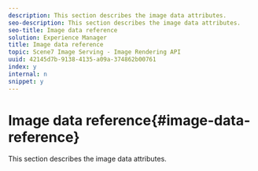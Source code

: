 ```yaml
---
description: This section describes the image data attributes.
seo-description: This section describes the image data attributes.
seo-title: Image data reference
solution: Experience Manager
title: Image data reference
topic: Scene7 Image Serving - Image Rendering API
uuid: 42145d7b-9138-4135-a09a-374862b00761
index: y
internal: n
snippet: y
---
```


# Image data reference{#image-data-reference}

This section describes the image data attributes.

